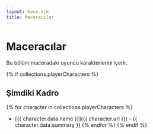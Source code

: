 ```yaml
---
layout: base.njk
title: Maceracılar
---
```


# Maceracılar

Bu bölüm maceradaki oyuncu karakterlerini içerir.

{% if collections.playerCharacters %}
## Şimdiki Kadro

{% for character in collections.playerCharacters %}
- [{{ character.data.name }}]({{ character.url }}) - {{ character.data.summary }}
{% endfor %}
{% endif %}
